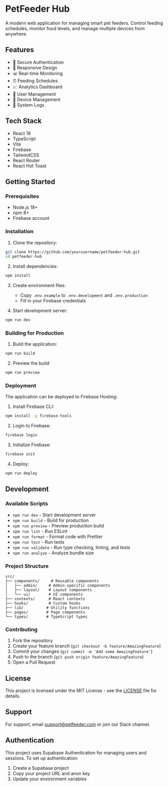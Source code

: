 # PetFeeder Hub

A modern web application for managing smart pet feeders. Control feeding schedules, monitor food levels, and manage multiple devices from anywhere.

## Features

- 🔐 Secure Authentication
- 📱 Responsive Design
- 📊 Real-time Monitoring
- ⏰ Feeding Schedules
- 📈 Analytics Dashboard
- 👥 User Management
- 🤖 Device Management
- 📝 System Logs

## Tech Stack

- React 18
- TypeScript
- Vite
- Firebase
- TailwindCSS
- React Router
- React Hot Toast

## Getting Started

### Prerequisites

- Node.js 18+
- npm 8+
- Firebase account

### Installation

1. Clone the repository:
```bash
git clone https://github.com/yourusername/petfeeder-hub.git
cd petfeeder-hub
```

2. Install dependencies:
```bash
npm install
```

3. Create environment files:
   - Copy `.env.example` to `.env.development` and `.env.production`
   - Fill in your Firebase credentials

4. Start development server:
```bash
npm run dev
```

### Building for Production

1. Build the application:
```bash
npm run build
```

2. Preview the build:
```bash
npm run preview
```

### Deployment

The application can be deployed to Firebase Hosting:

1. Install Firebase CLI:
```bash
npm install -g firebase-tools
```

2. Login to Firebase:
```bash
firebase login
```

3. Initialize Firebase:
```bash
firebase init
```

4. Deploy:
```bash
npm run deploy
```

## Development

### Available Scripts

- `npm run dev` - Start development server
- `npm run build` - Build for production
- `npm run preview` - Preview production build
- `npm run lint` - Run ESLint
- `npm run format` - Format code with Prettier
- `npm run test` - Run tests
- `npm run validate` - Run type checking, linting, and tests
- `npm run analyze` - Analyze bundle size

### Project Structure

```
src/
├── components/     # Reusable components
│   ├── admin/     # Admin-specific components
│   ├── layout/    # Layout components
│   └── ui/        # UI components
├── contexts/      # React contexts
├── hooks/         # Custom hooks
├── lib/          # Utility functions
├── pages/        # Page components
└── types/        # TypeScript types
```

### Contributing

1. Fork the repository
2. Create your feature branch (`git checkout -b feature/AmazingFeature`)
3. Commit your changes (`git commit -m 'Add some AmazingFeature'`)
4. Push to the branch (`git push origin feature/AmazingFeature`)
5. Open a Pull Request

## License

This project is licensed under the MIT License - see the [LICENSE](LICENSE) file for details.

## Support

For support, email support@petfeeder.com or join our Slack channel.

## Authentication
This project uses Supabase Authentication for managing users and sessions. To set up authentication:

1. Create a Supabase project
2. Copy your project URL and anon key
3. Update your environment variables
